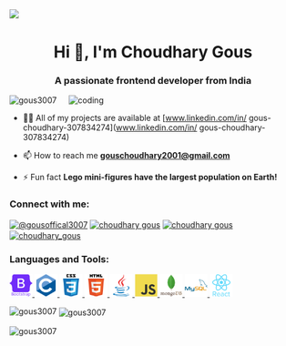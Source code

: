 <img src="https://images.unsplash.com/photo-1498050108023-c5249f4df085?q=80&w=2072&auto=format&fit=crop&ixlib=rb-4.0.3&ixid=M3wxMjA3fDB8MHxwaG90by1wYWdlfHx8fGVufDB8fHx8fA%3D%3D">
<h1 align="center">Hi 👋, I'm Choudhary Gous</h1>
<h3 align="center">A passionate frontend developer from India</h3>

<img align="right" width="400" alt="coding" src="https://camo.githubusercontent.com/cae12fddd9d6982901d82580bdf321d81fb299141098ca1c2d4891870827bf17/68747470733a2f2f6d69726f2e6d656469756d2e636f6d2f6d61782f313336302f302a37513379765349765f7430696f4a2d5a2e676966">
<p align="left"> <img src="https://komarev.com/ghpvc/?username=gous3007&label=Profile%20views&color=0e75b6&style=flat" alt="gous3007" /> </p>

- 👨‍💻 All of my projects are available at [www.linkedin.com/in/ gous-choudhary-307834274](www.linkedin.com/in/ gous-choudhary-307834274)

- 📫 How to reach me **gouschoudhary2001@gmail.com**

- ⚡ Fun fact **Lego mini-figures have the largest population on Earth!**

<h3 align="left">Connect with me:</h3>
<p align="left">
<a href="https://twitter.com/@gousoffical3007" target="blank"><img align="center" src="https://raw.githubusercontent.com/rahuldkjain/github-profile-readme-generator/master/src/images/icons/Social/twitter.svg" alt="@gousoffical3007" height="30" width="40" /></a>
<a href="https://linkedin.com/in/choudhary gous" target="blank"><img align="center" src="https://raw.githubusercontent.com/rahuldkjain/github-profile-readme-generator/master/src/images/icons/Social/linked-in-alt.svg" alt="choudhary gous" height="30" width="40" /></a>
<a href="https://fb.com/choudhary gous" target="blank"><img align="center" src="https://raw.githubusercontent.com/rahuldkjain/github-profile-readme-generator/master/src/images/icons/Social/facebook.svg" alt="choudhary gous" height="30" width="40" /></a>
<a href="[https://www.instagram.com/choudhari_gaus/profilecard/?igsh=MWlrNjFocTRvamJkNw==](https://www.instagram.com/choudhari_gaus/profilecard/?igsh=MWlrNjFocTRvamJkNw==)](https://www.instagram.com/choudhari_gaus/profilecard/?igsh=MWlrNjFocTRvamJkNw==)](https://www.instagram.com/choudhari_gaus/profilecard/?igsh=MWlrNjFocTRvamJkNw==)" target="blank"><img align="center" src="https://raw.githubusercontent.com/rahuldkjain/github-profile-readme-generator/master/src/images/icons/Social/instagram.svg" alt="choudhary_gous" height="30" width="40" /></a>
</p>

<h3 align="left">Languages and Tools:</h3>
<p align="left"> <a href="https://getbootstrap.com" target="_blank" rel="noreferrer"> <img src="https://raw.githubusercontent.com/devicons/devicon/master/icons/bootstrap/bootstrap-plain-wordmark.svg" alt="bootstrap" width="40" height="40"/> </a> <a href="https://www.cprogramming.com/" target="_blank" rel="noreferrer"> <img src="https://raw.githubusercontent.com/devicons/devicon/master/icons/c/c-original.svg" alt="c" width="40" height="40"/> </a> <a href="https://www.w3schools.com/css/" target="_blank" rel="noreferrer"> <img src="https://raw.githubusercontent.com/devicons/devicon/master/icons/css3/css3-original-wordmark.svg" alt="css3" width="40" height="40"/> </a> <a href="https://www.w3.org/html/" target="_blank" rel="noreferrer"> <img src="https://raw.githubusercontent.com/devicons/devicon/master/icons/html5/html5-original-wordmark.svg" alt="html5" width="40" height="40"/> </a> <a href="https://www.java.com" target="_blank" rel="noreferrer"> <img src="https://raw.githubusercontent.com/devicons/devicon/master/icons/java/java-original.svg" alt="java" width="40" height="40"/> </a> <a href="https://developer.mozilla.org/en-US/docs/Web/JavaScript" target="_blank" rel="noreferrer"> <img src="https://raw.githubusercontent.com/devicons/devicon/master/icons/javascript/javascript-original.svg" alt="javascript" width="40" height="40"/> </a> <a href="https://www.mongodb.com/" target="_blank" rel="noreferrer"> <img src="https://raw.githubusercontent.com/devicons/devicon/master/icons/mongodb/mongodb-original-wordmark.svg" alt="mongodb" width="40" height="40"/> </a> <a href="https://www.mysql.com/" target="_blank" rel="noreferrer"> <img src="https://raw.githubusercontent.com/devicons/devicon/master/icons/mysql/mysql-original-wordmark.svg" alt="mysql" width="40" height="40"/> </a> <a href="https://reactjs.org/" target="_blank" rel="noreferrer"> <img src="https://raw.githubusercontent.com/devicons/devicon/master/icons/react/react-original-wordmark.svg" alt="react" width="40" height="40"/> </a> </p>

<p><img align="left" src="https://github-readme-stats.vercel.app/api/top-langs?username=gous3007&show_icons=true&locale=en&layout=compact" alt="gous3007" /></p>

<p>&nbsp;<img align="center" src="https://github-readme-stats.vercel.app/api?username=gous3007&show_icons=true&locale=en" alt="gous3007" /></p>

<p><img align="center" src="https://github-readme-streak-stats.herokuapp.com/?user=gous3007&" alt="gous3007" /></p>
